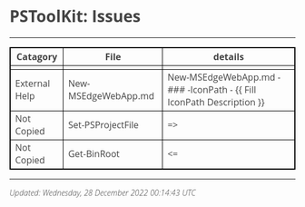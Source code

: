 ﻿<style>
table {
    border-collapse: collapse;
}
table, th, td {
   border: 1px solid black;
}
blockquote {
    border-left: solid blue;
    padding-left: 10px;
}
@import url(http://fonts.googleapis.com/css?family=Open+Sans:300italic,300);
body {
  color: #444;
  font-family: 'Open Sans', Helvetica, sans-serif;
  font-weight: 300;
}
</style>
# PSToolKit: Issues

---

| Catagory      | File                | details                                                               |
| ------------- | ------------------- | --------------------------------------------------------------------- |
|               |                     |                                                                       |
| External Help | New-MSEdgeWebApp.md | New-MSEdgeWebApp.md - ### -IconPath - {{ Fill IconPath Description }} |
| Not Copied    | Set-PSProjectFile   | =>                                                                    |
| Not Copied    | Get-BinRoot         | <=                                                                    |

---

*Updated: Wednesday, 28 December 2022 00:14:43 UTC*
